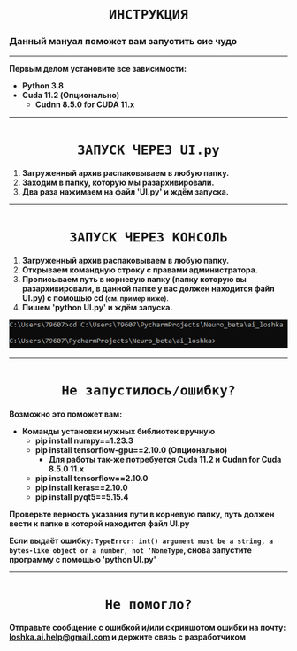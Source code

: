 # <center>`ИНСТРУКЦИЯ`</center>

### **Данный мануал поможет вам запустить сие чудо**

***

**Первым делом установите все зависимости:**

* **Python 3.8**
* **Cuda 11.2 (Опционально)**
  * **Cudnn 8.5.0 for CUDA 11.x**

***

# <center>`ЗАПУСК ЧЕРЕЗ UI.py`</center>
  1. **Загруженный архив распаковываем в любую папку.**
  2. **Заходим в папку, которую мы разархивировали.**
  3. **Два раза нажимаем на файл 'UI.py' и ждём запуска.**

***

# <center>`ЗАПУСК ЧЕРЕЗ КОНСОЛЬ`</center>
1. **Загруженный архив распаковываем в любую папку.**
2. **Открываем командную строку с правами администратора.**
3. **Прописываем путь в корневую папку (папку которую вы разархивировали, в данной папке у вас должен находится файл UI.py) 
с помощью cd <small>(см. пример ниже).</small>**
4. **Пишем 'python UI.py' и ждём запуска.**

![image](DATA/icon/instruction_picture/example.png)


***

# <center>`Не запустилось/ошибку?`</center>

**Возможно это поможет вам:**

* **Команды установки нужных библиотек вручную**
  * **pip install numpy==1.23.3**
  * **pip install tensorflow-gpu==2.10.0 (Опционально)**
    * **Для работы так-же потребуется Cuda 11.2 и Cudnn for Cuda 8.5.0 11.x** 
  * **pip install tensorflow==2.10.0**
  * **pip install keras==2.10.0**
  * **pip install pyqt5==5.15.4**

**Проверьте верность указания пути в корневую папку, путь должен вести к папке в которой находится файл UI.py**

**Если выдаёт ошибку: `TypeError: int() argument must be a string, a bytes-like object or a number, not 'NoneType`,
снова запустите программу с помощью 'python UI.py'**

***

# <center>`Не помогло?`</center>

**Отправьте сообщение с ошибкой и/или скриншотом ошибки на почту: loshka.ai.help@gmail.com 
и держите связь с разработчиком**
